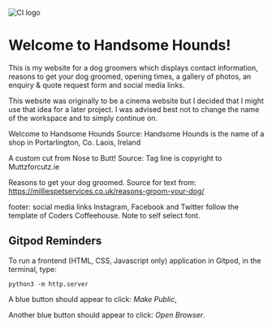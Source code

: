 ![CI logo](https://codeinstitute.s3.amazonaws.com/fullstack/ci_logo_small.png)

# Welcome to Handsome Hounds!

This is my website for a dog groomers which displays contact information, reasons to get your dog groomed, opening times, a gallery of photos, an enquiry & quote request form and social media links.  

This website was originally to be a cinema website but I decided that I might use that idea for a later project. I was advised best not to change the name of the workspace and to simply continue on. 

Welcome to Handsome Hounds Source: Handsome Hounds is the name of a shop in Portarlington, Co. Laois, Ireland

A custom cut from Nose to Butt! Source: Tag line is copyright to Muttzforcutz.ie

Reasons to get your dog groomed. Source for text from: https://milliespetservices.co.uk/reasons-groom-your-dog/

footer: social media links Instagram, Facebook and Twitter follow the template of Coders Coffeehouse. Note to self select font. 

## Gitpod Reminders

To run a frontend (HTML, CSS, Javascript only) application in Gitpod, in the terminal, type:

`python3 -m http.server`

A blue button should appear to click: _Make Public_,

Another blue button should appear to click: _Open Browser_.

